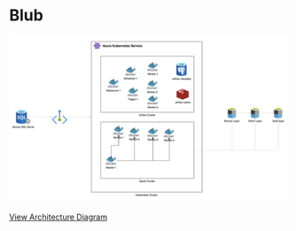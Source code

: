 # Blub

![Architecture](image.png)

[View Architecture Diagram](https://app.diagrams.net/#G1o23Ju3sEPxwuVWkV6_6saV0I1e3nC8c5#%7B%22pageId%22%3A%22HrWdBdsvTNFdruQwBOsI%22%7D)
